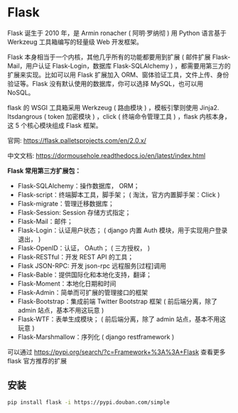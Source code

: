 # Flask

Flask 诞生于 2010 年，是 Armin ronacher ( 阿明·罗纳彻 ) 用 Python 语言基于 Werkzeug 工具箱编写的轻量级 Web 开发框架。

Flask 本身相当于一个内核，其他几乎所有的功能都要用到扩展 ( 邮件扩展 Flask-Mail，用户认证 Flask-Login，数据库 Flask-SQLAlchemy ) ，都需要用第三方的扩展来实现。比如可以用 Flask 扩展加入 ORM、窗体验证工具，文件上传、身份验证等。Flask 没有默认使用的数据库，你可以选择 MySQL，也可以用 NoSQL。

flask 的 WSGI 工具箱采用 Werkzeug ( 路由模块 ) ，模板引擎则使用 Jinja2. Itsdangrous ( token 加密模块 ) ，click ( 终端命令管理工具 ) ，flask 内核本身，这 5 个核心模块组成 Flask 框架。

官网: https://flask.palletsprojects.com/en/2.0.x/

中文文档: https://dormousehole.readthedocs.io/en/latest/index.html

**Flask 常用第三方扩展包：**

-   Flask-SQLAlchemy：操作数据库， ORM；
-   Flask-script：终端脚本工具，脚手架； ( 淘汰，官方内置脚手架：Click )
-   Flask-migrate：管理迁移数据库；
-   Flask-Session: Session 存储方式指定；
-   Flask-Mail：邮件；
-   Flask-Login：认证用户状态； ( django 内置 Auth 模块，用于实现用户登录退出， )
-   Flask-OpenID：认证， OAuth； ( 三方授权， )
-   Flask-RESTful：开发 REST API 的工具；
-   Flask JSON-RPC:  开发 json-rpc 远程服务[过程]调用
-   Flask-Bable：提供国际化和本地化支持，翻译；
-   Flask-Moment：本地化日期和时间
-   Flask-Admin：简单而可扩展的管理接口的框架
-   Flask-Bootstrap：集成前端 Twitter Bootstrap 框架 ( 前后端分离，除了 admin 站点，基本不用这玩意 )
-   Flask-WTF：表单生成模块； ( 前后端分离，除了 admin 站点，基本不用这玩意 )
-   Flask-Marshmallow：序列化 ( django restframework )

可以通过  https://pypi.org/search/?c=Framework+%3A%3A+Flask 查看更多 flask 官方推荐的扩展

## 安装

```bash
pip install flask -i https://pypi.douban.com/simple
```
